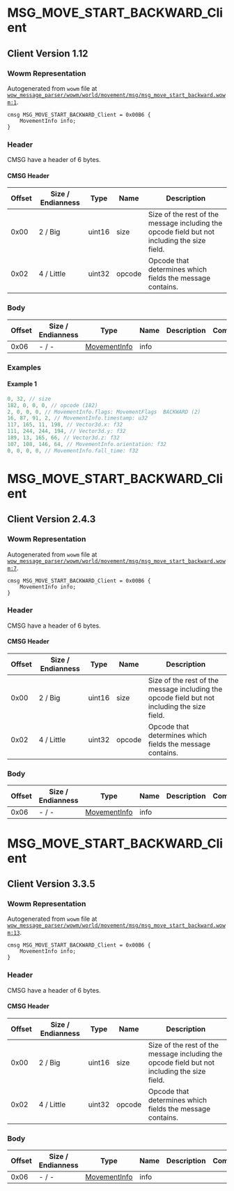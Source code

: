 # MSG_MOVE_START_BACKWARD_Client

## Client Version 1.12

### Wowm Representation

Autogenerated from `wowm` file at [`wow_message_parser/wowm/world/movement/msg/msg_move_start_backward.wowm:1`](https://github.com/gtker/wow_messages/tree/main/wow_message_parser/wowm/world/movement/msg/msg_move_start_backward.wowm#L1).
```rust,ignore
cmsg MSG_MOVE_START_BACKWARD_Client = 0x00B6 {
    MovementInfo info;
}
```
### Header

CMSG have a header of 6 bytes.

#### CMSG Header

| Offset | Size / Endianness | Type   | Name   | Description |
| ------ | ----------------- | ------ | ------ | ----------- |
| 0x00   | 2 / Big           | uint16 | size   | Size of the rest of the message including the opcode field but not including the size field.|
| 0x02   | 4 / Little        | uint32 | opcode | Opcode that determines which fields the message contains.|

### Body

| Offset | Size / Endianness | Type | Name | Description | Comment |
| ------ | ----------------- | ---- | ---- | ----------- | ------- |
| 0x06 | - / - | [MovementInfo](movementinfo.md) | info |  |  |

### Examples

#### Example 1

```c
0, 32, // size
182, 0, 0, 0, // opcode (182)
2, 0, 0, 0, // MovementInfo.flags: MovementFlags  BACKWARD (2)
16, 87, 91, 2, // MovementInfo.timestamp: u32
117, 165, 11, 198, // Vector3d.x: f32
111, 244, 244, 194, // Vector3d.y: f32
189, 13, 165, 66, // Vector3d.z: f32
107, 108, 146, 64, // MovementInfo.orientation: f32
0, 0, 0, 0, // MovementInfo.fall_time: f32
```
# MSG_MOVE_START_BACKWARD_Client

## Client Version 2.4.3

### Wowm Representation

Autogenerated from `wowm` file at [`wow_message_parser/wowm/world/movement/msg/msg_move_start_backward.wowm:7`](https://github.com/gtker/wow_messages/tree/main/wow_message_parser/wowm/world/movement/msg/msg_move_start_backward.wowm#L7).
```rust,ignore
cmsg MSG_MOVE_START_BACKWARD_Client = 0x00B6 {
    MovementInfo info;
}
```
### Header

CMSG have a header of 6 bytes.

#### CMSG Header

| Offset | Size / Endianness | Type   | Name   | Description |
| ------ | ----------------- | ------ | ------ | ----------- |
| 0x00   | 2 / Big           | uint16 | size   | Size of the rest of the message including the opcode field but not including the size field.|
| 0x02   | 4 / Little        | uint32 | opcode | Opcode that determines which fields the message contains.|

### Body

| Offset | Size / Endianness | Type | Name | Description | Comment |
| ------ | ----------------- | ---- | ---- | ----------- | ------- |
| 0x06 | - / - | [MovementInfo](movementinfo.md) | info |  |  |

# MSG_MOVE_START_BACKWARD_Client

## Client Version 3.3.5

### Wowm Representation

Autogenerated from `wowm` file at [`wow_message_parser/wowm/world/movement/msg/msg_move_start_backward.wowm:13`](https://github.com/gtker/wow_messages/tree/main/wow_message_parser/wowm/world/movement/msg/msg_move_start_backward.wowm#L13).
```rust,ignore
cmsg MSG_MOVE_START_BACKWARD_Client = 0x00B6 {
    MovementInfo info;
}
```
### Header

CMSG have a header of 6 bytes.

#### CMSG Header

| Offset | Size / Endianness | Type   | Name   | Description |
| ------ | ----------------- | ------ | ------ | ----------- |
| 0x00   | 2 / Big           | uint16 | size   | Size of the rest of the message including the opcode field but not including the size field.|
| 0x02   | 4 / Little        | uint32 | opcode | Opcode that determines which fields the message contains.|

### Body

| Offset | Size / Endianness | Type | Name | Description | Comment |
| ------ | ----------------- | ---- | ---- | ----------- | ------- |
| 0x06 | - / - | [MovementInfo](movementinfo.md) | info |  |  |

